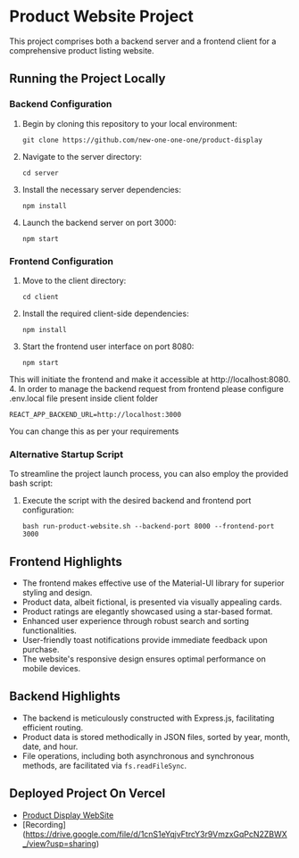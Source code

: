 # Product Website Project

This project comprises both a backend server and a frontend client for a comprehensive product listing website.

## Running the Project Locally

### Backend Configuration

1. Begin by cloning this repository to your local environment:
   ```
   git clone https://github.com/new-one-one-one/product-display
   ```

2. Navigate to the server directory:
   ```
   cd server
   ```

3. Install the necessary server dependencies:
   ```
   npm install
   ```

4. Launch the backend server on port 3000:
   ```
   npm start
   ```

### Frontend Configuration

1. Move to the client directory:
   ```
   cd client
   ```

2. Install the required client-side dependencies:
   ```
   npm install
   ```

3. Start the frontend user interface on port 8080:
   ```
   npm start
   ```

This will initiate the frontend and make it accessible at http://localhost:8080.
4. In order to manage the backend request from frontend please configure .env.local file present inside client folder
```
REACT_APP_BACKEND_URL=http://localhost:3000 
```

You can change this as per your requirements

### Alternative Startup Script

To streamline the project launch process, you can also employ the provided bash script:

1. Execute the script with the desired backend and frontend port configuration:
   ```
   bash run-product-website.sh --backend-port 8000 --frontend-port 3000
   ```

## Frontend Highlights

- The frontend makes effective use of the Material-UI library for superior styling and design.
- Product data, albeit fictional, is presented via visually appealing cards.
- Product ratings are elegantly showcased using a star-based format.
- Enhanced user experience through robust search and sorting functionalities.
- User-friendly toast notifications provide immediate feedback upon purchase.
- The website's responsive design ensures optimal performance on mobile devices.

## Backend Highlights

- The backend is meticulously constructed with Express.js, facilitating efficient routing.
- Product data is stored methodically in JSON files, sorted by year, month, date, and hour.
- File operations, including both asynchronous and synchronous methods, are facilitated via `fs.readFileSync`.

## Deployed Project On Vercel

- [Product Display WebSite](https://product-display-frontend.vercel.app/)
- [Recording] (https://drive.google.com/file/d/1cnS1eYqjvFtrcY3r9VmzxGqPcN2ZBWX_/view?usp=sharing)
